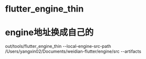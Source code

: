 # flutter_engine_thin

# engine地址换成自己的

out/tools/flutter_engine_thin --local-engine-src-path /Users/yangxin02/Documents/weidian-flutter/engine/src --artifacts

